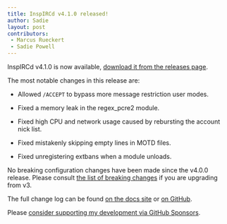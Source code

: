 ```yaml
---
title: InspIRCd v4.1.0 released!
author: Sadie
layout: post
contributors:
 - Marcus Rueckert
 - Sadie Powell
---
```


InspIRCd v4.1.0 is now available, [download it from the releases page](https://github.com/inspircd/inspircd/releases/tag/v4.1.0).

The most notable changes in this release are:

- Allowed `/ACCEPT` to bypass more message restriction user modes.

- Fixed a memory leak in the regex_pcre2 module.

- Fixed high CPU and network usage caused by rebursting the account nick list.

- Fixed mistakenly skipping empty lines in MOTD files.

- Fixed unregistering extbans when a module unloads.

<!--more-->

No breaking configuration changes have been made since the v4.0.0 release. Please consult [the list of breaking changes](https://docs.inspircd.org/4/breaking-changes) if you are upgrading from v3.

The full change log can be found [on the docs site](https://docs.inspircd.org/4/change-log/#inspircd-401) or [on GitHub](https://github.com/inspircd/inspircd/compare/v4.0.1...v4.1.0).

Please [consider supporting my development via GitHub Sponsors](https://github.com/sponsors/SadieCat/).
